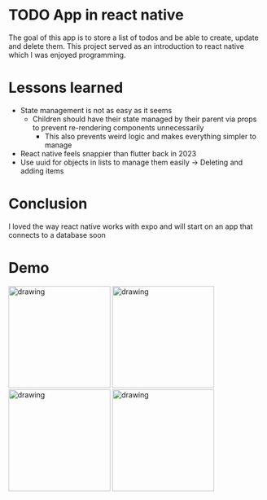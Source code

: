 # TODO App in react native
The goal of this app is to store a list of todos and be able to create, update and delete them. This project served as an introduction to react native which I was enjoyed programming. 

# Lessons learned
- State management is not as easy as it seems
  - Children should have their state managed by their parent via props to prevent re-rendering components unnecessarily
    - This also prevents weird logic and makes everything simpler to manage
- React native feels snappier than flutter back in 2023
- Use uuid for objects in lists to manage them easily -> Deleting and adding items

# Conclusion 
I loved the way react native works with expo and will start on an app that connects to a database soon 

# Demo 
<img src="https://github.com/Raphael2908/todo-app-react-native/assets/81660932/487239cf-4bc5-4158-a1ba-8f71ea672f92" alt="drawing" width="200"/>
<img src="https://github.com/Raphael2908/todo-app-react-native/assets/81660932/964383e7-cb7f-46e4-a83d-01777a17a391" alt="drawing" width="200"/>
<img src="https://github.com/Raphael2908/todo-app-react-native/assets/81660932/2b057d9a-5899-44f1-9b29-a9da87bc22fa" alt="drawing" width="200"/>
<img src="https://github.com/Raphael2908/todo-app-react-native/assets/81660932/f61873e3-de73-4238-adaf-55d7623e3002" alt="drawing" width="200"/>
